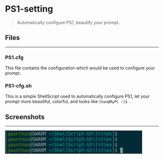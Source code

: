 # PS1-setting
> Automatically configure PS1, beautify your prompt.  

## Files
---

### PS1.cfg
This file contains the configuration which would be used to configure your prompt.
 
### PS1-cfg.sh
This is a simple ShellScript used to automatically configure PS1, let your prompt more beautiful, colorful, and looks like `[han@MyPC ~]$ `.

## Screenshots
---

![](./Screenshot-1.png)
